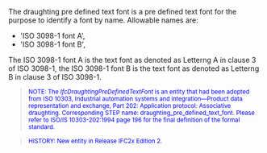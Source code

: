 ﻿The draughting pre defined text font is a pre defined text font for the purpose to identify a font by name. Allowable names are:

* 'ISO 3098-1 font A',
* 'ISO 3098-1 font B',

The ISO 3098-1 font A is the text font as denoted as Letterng A in clause 3 of ISO 3098-1, the ISO 3098-1 font B is the text font as denoted as Letterng B in clause 3 of ISO 3098-1.

> <font color="#0000ff"><small>NOTE:
The <i>IfcDraughtingPreDefinedTextFont</i>
is an entity that had been adopted from ISO 10303, Industrial
automation systems and integration&mdash;Product data
representation and exchange, Part 202: Application protocol:
Associative draughting. Corresponding STEP name:
draughting_pre_defined_text_font. Please
refer to ISO/IS 10303-202:1994 page 196 for the final definition of the
formal standard.</small> </font>

> <small> <font color="#0000ff">HISTORY:
New entity in Release IFC2x Edition 2.</font> </small>
